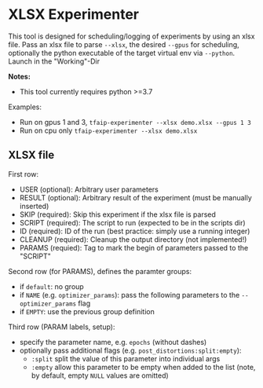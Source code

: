 # XLSX Experimenter

This tool is designed for scheduling/logging of experiments by using an xlsx file.
Pass an xlsx file to parse `--xlsx`, the desired `--gpus` for scheduling, optionally the python executable of the target virtual env via `--python`.
Launch in the "Working"-Dir

**Notes:**
* This tool currently requires python >=3.7

Examples:
* Run on gpus 1 and 3, `tfaip-experimenter --xlsx demo.xlsx --gpus 1 3`
* Run on cpu only `tfaip-experimenter --xlsx demo.xlsx`

## XLSX file

First row:
* USER (optional): Arbitrary user parameters
* RESULT (optional): Arbitrary result of the experiment (must be manually inserted)
* SKIP (required): Skip this experiment if the xlsx file is parsed
* SCRIPT (required): The script to run (expected to be in the scripts dir)
* ID (required): ID of the run (best practice: simply use a running integer)
* CLEANUP (required): Cleanup the output directory (not implemented!)
* PARAMS (requied): Tag to mark the begin of parameters passed to the "SCRIPT"

Second row (for PARAMS), defines the paramter groups:
* if `default`: no group
* if `NAME` (e.g. `optimizer_params`): pass the following parameters to the `--optimizer_params` flag
* if `EMPTY`: use the previous group definition

Third row (PARAM labels, setup):
* specify the parameter name, e.g. `epochs` (without dashes)
* optionally pass additional flags (e.g. `post_distortions:split:empty`):
  * `:split` split the value of this parameter into individual args
  * `:empty` allow this parameter to be empty when added to the list (note, by default, empty `NULL` values are omitted)


